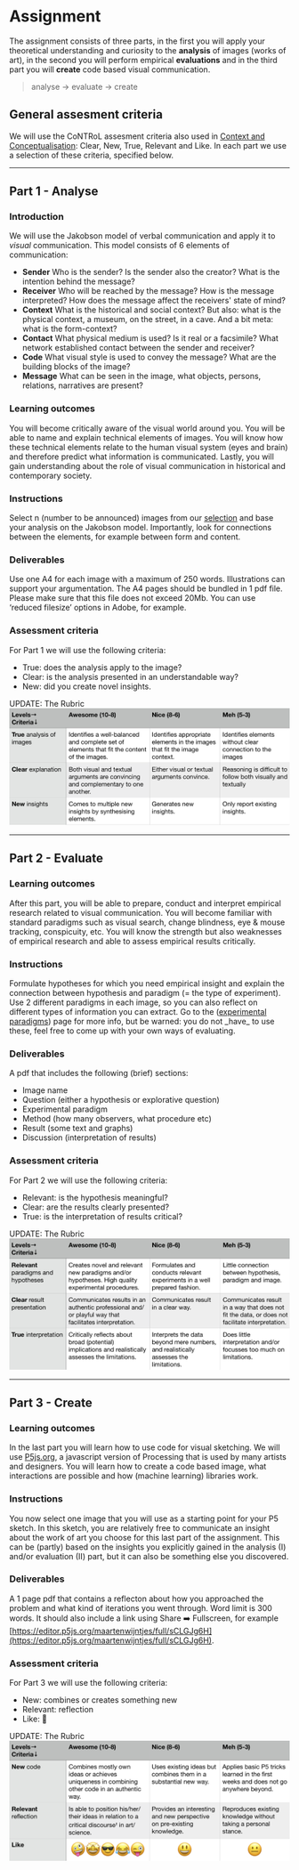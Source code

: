 # Assignment

<!--
### Resources
You can use the reader (VCD) and our lectures as resource material. We will explain all the basics of perception and design. If you need more resources I recommend Visual Thinking for Design (perception & design) and Ways of Seeing (meaning).  
-->

The assignment consists of three parts, in the first you will apply your theoretical understanding and curiosity to the **analysis** of images (works of art), in the second you will perform empirical **evaluations** and in the third part you will **create** code based visual communication. 

> analyse → evaluate → create

<!--Before starting the assignment, you will choose 6 images from our <a href="{{site.baseurl}}/selection2021">selection</a>. We carefully curated a set of interesting works that fit the course' context well. You will start with 6 images in the first part part 1, 2 for second part and 1 for the last part:
-->



<!--![](images/overviewSelectionProcedure.png)
-->

## General assesment criteria
We will use the CoNTRoL assesment criteria also used in [Context and Conceptualisation](https://studiegids.tudelft.nl/a101_displayCourse.do?course_id=36962): Clear, New, True, Relevant and Like. In each part we use a selection of these criteria, specified below. 

* * *
## Part 1 - Analyse

### Introduction

We will use the Jakobson model of verbal communication and apply it to *visual* communication. This model consists of 6 elements of communication:

* **Sender** Who is the sender? Is the sender also the creator? What is the intention behind the message? 
* **Receiver** Who will be reached by the message? How is the message interpreted? How does the message affect the receivers' state of mind?
* **Context** What is the historical and social context? But also: what is the physical context, a museum, on the street, in a cave. And a bit meta: what is the form-context?
* **Contact** What physical medium is used? Is it real or a facsimile? What network established contact between the sender and receiver?
* **Code** What visual style is used to convey the message? What are the building blocks of the image?
* **Message** What can be seen in the image, what objects, persons, relations, narratives are present?


<!--Gombrich (1972) distinguishes between the *expressive*, *arousing* and *descriptive* function of images. In ‘A Primer of Visual Literacy’ (1973) Donis A. Dondis breaks down the expression and reception of visual messages on three levels of information retrieval: representation, abstraction and symbolism. All of  these levels “are interconnected and overlapping, but can be sufficiently distinguished from each other so that they can be analysed both as to their value as potential tactics for message-making and their quality in the process of seeing.” Furthermore, during the lectures and in the book we discussed the perceptual (what?), technical (how?) and contextual ingredients (when, where and why?) of visual communication. Taken together, we have a list of visual communication elements:

* Expressive: What was the intention of the artist/designer? 
* Arousing: Who is it made for and how is it received? 
* Descriptive: What information is transmitted? 
* Representationally: What can be seen and recognised?
* Abstractly: Which more direct, emotional, and primitive message-making means are used?
* Symbolically: Which coded symbol system can be deciphered?
* Perceptual: What ingredients, such as color, texture and space are used?
* Technical: What media are used, how is it made?
* Contextual: What is the historical, social (economical) and cultural context?

Take notice that this list is *interconnected, overlapping and incomplete*. UPDATE, we made a [google doc](https://docs.google.com/document/d/1DXR6YJvkKFGXYpCBWHJ_l7DvIVPb6xvPAWK_nSsrElE/edit?usp=sharing) where we changed the order of the elements a bit, and gave some example questions that could be answered. 
-->


### Learning outcomes
You will become critically aware of the visual world around you. You will be able to name and explain technical elements of images. You will know how these technical elements relate to the human visual system (eyes and brain) and therefore predict what information is communicated. Lastly, you will gain understanding about the role of visual communication in historical and contemporary society.  

### Instructions

Select n (number to be announced) images from our <a href="{{site.baseurl}}/selection2021">selection</a> and base your analysis on the Jakobson model. Importantly, look for connections between the elements, for example between form and content. 


<!--
**First** you will analyse these elements individually. You do not have to discuss all 9 elements for each image, only when they are relevant. But try to at least discuss each element at least once.

**Second**, you will synthesize the analysis by discussing connections between any of the elements. You are free in choosing which combinations. 
-->
<!--You are free to choose 6 images from the selection we made for you. We suggest to base your selection on:
* your personal interest
* affords different types of analysis
* seem potentially interesting for Part 2 (empirically evaluation)-->

### Deliverables
Use one A4 for each image with a maximum of 250 words. Illustrations can support your argumentation. The A4 pages should be bundled in 1 pdf file. Please make sure that this file does not exceed 20Mb. You can use ‘reduced filesize’ options in Adobe, for example. <!--The purpose here is twofold: 1) my hard disk is limited and 2) some of you need to gain awareness of file size management 🤔, it will look unprofessional if you would send out a 200Mb portfolio, for example. -->

### Assessment criteria
For Part 1 we will use the following criteria:
* True: does the analysis apply to the image? 
* Clear: is the analysis presented in an understandable way?
* New: did you create novel insights.

UPDATE: The Rubric
![alt text](images/Rubrics1.png "Rubric Part 1")

<!--### Rubric
![alt text](images/Rubrics1.png "Rubric Part 1")-->

<!--
### Dates
- Draft: 20-mar-2020
- Video feedback: 23-mar-2020
- Final: 30-mar-2020
-->

* * *
## Part 2 - Evaluate

### Learning outcomes
After this part, you will be able to prepare, conduct and interpret empirical research related to visual communication. You will become familiar with standard paradigms such as visual search, change blindness, eye & mouse tracking, conspicuity, etc. You will know the strength but also weaknesses of empirical research and able to assess empirical results critically. 

### Instructions
<!--Choose 2 images from the 6 you used in part 1.--> Formulate hypotheses for which you need empirical insight and explain the connection between hypothesis and paradigm (= the type of experiment). Use 2 different paradigms in each image, so you can also reflect on different types of information you can extract. Go to the (<a href="{{site.baseurl}}/paradigms">experimental paradigms</a>) page for more info, but be warned: you do not _have_ to use these, feel free to come up with your own ways of evaluating. 

### Deliverables
A pdf that includes the following (brief) sections:
- Image name
- Question (either a hypothesis or explorative question)
- Experimental paradigm
- Method (how many observers, what procedure etc)
- Result (some text and graphs)
- Discussion (interpretation of results)

### Assessment criteria
For Part 2 we will use the following criteria:
* Relevant: is the hypothesis meaningful? 
* Clear: are the results clearly presented?
* True: is the interpretation of results critical? 

UPDATE: The Rubric
![alt text](images/rubrics2.png "Rubric Part 2")

<!--
### Dates
- Draft: 1-apr-2020
- Video feedback: 30-mar-2020
- Final: 15-apr-2020
-->

* * *
## Part 3 - Create

### Learning outcomes
In the last part you will learn how to use code for visual sketching. We will use [P5js.org](https://P5js.org), a javascript version of Processing that is used by many artists and designers. You will learn how to create a code based image, what interactions are possible and how (machine learning) libraries work. 

### Instructions
You now select one image that you will use as a starting point for your P5 sketch. In this sketch, you are relatively free to communicate an insight about the work of art you choose for this last part of the assignment. This can be (partly) based on the insights you explicitly gained in the analysis (I) and/or evaluation (II) part, but it can also be something else you discovered.  

### Deliverables
A 1 page pdf that contains a reflecton about how you approached the problem and what kind of iterations you went through. Word limit is 300 words. It should also include a link using Share ➡️ Fullscreen, for example [https://editor.p5js.org/maartenwijntjes/full/sCLGJg6H](https://editor.p5js.org/maartenwijntjes/full/sCLGJg6H). 

### Assessment criteria
For Part 3 we will use the following criteria:
* New: combines or creates something new
* Relevant: reflection
* Like: 🙂

UPDATE: The Rubric
![alt text](images/rubrics3.png "Rubric Part 3" )
<!--

### Dates
- Draft: 1-apr-2020
- Video feedback: 6-apr-2020
- Final: 15-apr-2020
-->

<!--
![alt text](content/2020/Cecilia.jpg "Cecilia")

:-------------------------:|:-------------------------:
![](content/2020/Cecilia.jpg) Cecilia BenoCeciliazzo  |  Benozzo Benozzo Benozzo ![](content/2020/Benozzo.jpg)

-->

<!--
The assignment consists of 3 parts: analysis, evaluation and creation. You can read everything in the pdf link below. Furthermore, you need to choose 10 works from a total of 30, from every column you need to choose 1. 
* [Assignment](content/assignment_final_improved_for_clarity.pdf)
* [Source material](content/SourceMaterial.zip) where you find a pdf with all images, a table with names and the images themselves. 
-->
